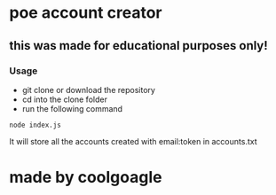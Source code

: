 # poe account creator
## this was made for educational purposes only!

### Usage
- git clone or download the repository
- cd into the clone folder
- run the following command
```
node index.js
```

It will store all the accounts created with email:token in accounts.txt

# made by coolgoagle